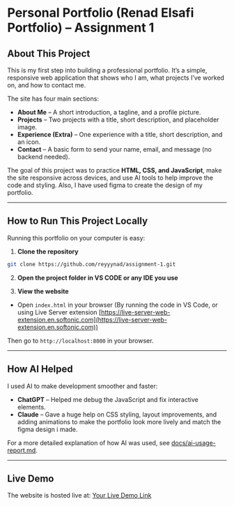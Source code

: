 # Personal Portfolio (Renad Elsafi Portfolio) – Assignment 1

## About This Project
This is my first step into building a professional portfolio. It’s a simple, responsive web application that shows who I am, what projects I’ve worked on, and how to contact me.  

The site has four main sections:  
- **About Me** – A short introduction, a tagline, and a profile picture.  
- **Projects** – Two projects with a title, short description, and placeholder image.  
- **Experience (Extra)** – One experience with a title, short description, and an icon.  
- **Contact** – A basic form to send your name, email, and message (no backend needed).  

The goal of this project was to practice **HTML, CSS, and JavaScript**, make the site responsive across devices, and use AI tools to help improve the code and styling. Also, I have used figma to create the design of my portfolio.

---

## How to Run This Project Locally
Running this portfolio on your computer is easy:

1. **Clone the repository**
```bash
git clone https://github.com/reyyynad/assignment-1.git
````

2. **Open the project folder in VS CODE or any IDE you use**

3. **View the website**

* Open `index.html` in your browser (By running the code in VS Code, or using Live Server extension [https://live-server-web-extension.en.softonic.com](https://live-server-web-extension.en.softonic.com))

Then go to `http://localhost:8000` in your browser.

---

## How AI Helped

I used AI to make development smoother and faster:

* **ChatGPT** – Helped me debug the JavaScript and fix interactive elements.
* **Claude** – Gave a huge help on CSS styling, layout improvements, and adding animations to make the portfolio look more lively and match the figma design i made.

For a more detailed explanation of how AI was used, see [docs/ai-usage-report.md](docs/ai-usage-report.md).

---

## Live Demo

The website is hosted live at:
[Your Live Demo Link](https://<your-username>.github.io/assignment-1/)


